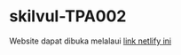 # skilvul-TPA002

Website dapat dibuka melalaui [link netlify ini](https://magical-syrniki-1c0109.netlify.app)

